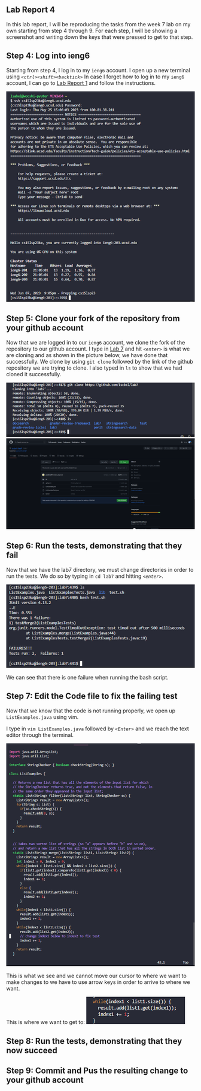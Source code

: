 ## Lab Report 4
In this lab report, I will be reproducing the tasks from the week 7 lab on my own starting from step 4 through 9. For each step, I will be showing a screenshot and writing down the keys that were pressed to get to that step.  

## Step 4: Log into ieng6
Starting from step 4, I log in to my `ieng6` account. 
I open up a new terminal using *`<ctrl><shift><backtick>`*
In case I forget how to log in to my `ieng6` account, I can go to [Lab Report 1](https://iscbel.github.io/cse15l-lab-reports/LabReport1.html#remotely-connecting-to-ieng6) and follow the instructions. 

![logging in](pictures/logginin.png)

## Step 5: Clone your fork of the repository from your github account
Now that we are logged in to our `ieng6` account, we clone the fork of the repository to our github account. I type in [Lab 7](https://github.com/ucsd-cse15l-s23/lab7) and hit *`<enter>`* is what we are cloning and as shown in the picture below, we have done that successfully. 
We clone by using `git clone` followed by the link of the github repository we are trying to clone. I also typed in `ls` to show that we had cloned it successfully. 

![Clone repo](pictures/clonereal.png)
![Fork repo](pictures/forkrepo.png)

## Step 6: Run the tests, demonstrating that they fail
Now that we have the lab7 directory, we must change directories in order to run the tests. We do so by typing in `cd lab7` and hitting *`<enter>`*. 

![Fail](pictures/failureorg.png)

We can see that there is one failure when running the bash script.

## Step 7: Edit the Code file to fix the failing test
Now that we know that the code is not running properly, we open up `ListExamples.java` using vim. 

I type in `vim ListExamples.java` followed by *`<Enter>`* and we reach the text editor through the terminal. 

![Opening of VIM](pictures/vimopen.png)

This is what we see and we cannot move our cursor to where we want to make changes to we have to use arrow keys in order to arrive to where we want. 

This is where we want to get to:
![Error](pictures/error.png)
## Step 8: Run the tests, demonstrating that they now succeed
## Step 9: Commit and Pus the resulting change to your github account
